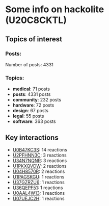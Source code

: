 # Some info on hackolite (U20C8CKTL)


## Topics of interest

### Posts: 

Number of posts: 4331

### Topics:

* __medical__: 71 posts
* __posts__: 4331 posts
* __community__: 232 posts
* __hardware__: 72 posts
* __design__: 67 posts
* __legal__: 55 posts
* __software__: 363 posts

## Key interactions 

* [U0B47KC3S](./U0B47KC3S.md): 14 reactions
* [U2PFHNN3C](./U2PFHNN3C.md): 3 reactions
* [U34N7NQNR](./U34N7NQNR.md): 3 reactions
* [U1PKXQVDW](./U1PKXQVDW.md): 2 reactions
* [U04H8570R](./U04H8570R.md): 2 reactions
* [U1PAGSKGU](./U1PAGSKGU.md): 1 reactions
* [U37GZRZU6](./U37GZRZU6.md): 1 reactions
* [U36QEPF51](./U36QEPF51.md): 1 reactions
* [U0AAL4W13](./U0AAL4W13.md): 1 reactions
* [U07UEJC2H](./U07UEJC2H.md): 1 reactions
